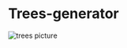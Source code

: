 # Trees-generator

![trees picture](https://github.com/ArthurSenpaii/Trees-generator/blob/main/trees.png?raw=true)
